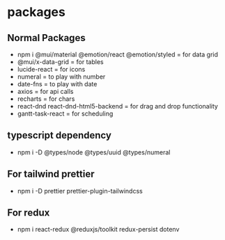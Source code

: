 # packages

## Normal Packages

- npm i @mui/material @emotion/react @emotion/styled = for data grid
- @mui/x-data-grid = for tables
- lucide-react = for icons
- numeral = to play with number
- date-fns = to play with date
- axios = for api calls
- recharts = for chars
- react-dnd react-dnd-html5-backend = for drag and drop functionality
- gantt-task-react = for scheduling

## typescript dependency

- npm i -D @types/node @types/uuid @types/numeral

## For tailwind prettier

- npm i -D prettier prettier-plugin-tailwindcss

## For redux

- npm i react-redux @reduxjs/toolkit redux-persist dotenv
